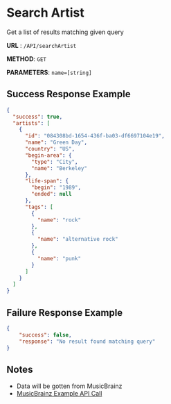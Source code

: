 # Search Artist

Get a list of results matching given query

**URL** : `/API/searchArtist`

**METHOD**: `GET`

**PARAMETERS**: `name=[string]`

## Success Response Example
```json
{
  "success": true,
  "artists": [
    {
	  "id": "084308bd-1654-436f-ba03-df6697104e19",
      "name": "Green Day",
      "country": "US",
      "begin-area": {
        "type": "City",
        "name": "Berkeley"
      },
      "life-span": {
        "begin": "1989",
        "ended": null
      },
      "tags": [
        {
          "name": "rock"
        },
        {
          "name": "alternative rock"
        },
        {
          "name": "punk"
        }
      ]
    }
  ]
}
```

## Failure Response Example
```json
{
	"success": false,
	"response": "No result found matching query"
}
```
## Notes
* Data will be gotten from MusicBrainz
* [MusicBrainz Example API Call](https://musicbrainz.org/ws/2/artist/?query=green%20day&fmt=json)

